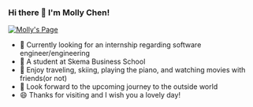 ### Hi there 👋 I'm Molly Chen!

[![Molly's Page](https://img.shields.io/badge/dynamic/json?logo=ghost&label=ghost&labelColor=495867&color=495867&query=%24.data.totalSubs&url=https%3A%2F%2Fapi.spencerwoo.com%2Fsubstats%2F%3Fsource%3Dgithub%26queryKey%3Dhayschan&style=flat-square)](https://siichen.github.io/Personal-Page/Si's%20Page.html)

- 🔭 Currently looking for an internship regarding software engineer/engineering
- 🌱 A student at Skema Business School
- 👯 Enjoy traveling, skiing, playing the piano, and watching movies with friends(or not)
- 💬 Look forward to the upcoming journey to the outside world
- 😄 Thanks for visiting and I wish you a lovely day!
